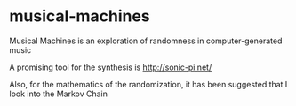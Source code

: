 # musical-machines
Musical Machines is an exploration of randomness in computer-generated music

A promising tool for the synthesis is
http://sonic-pi.net/

Also, for the mathematics of the randomization, it has been suggested that I look into the Markov Chain